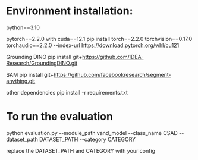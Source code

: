 # Environment installation:
python==3.10

pytorch==2.2.0 with cuda==12.1
pip install torch==2.2.0 torchvision==0.17.0 torchaudio==2.2.0 --index-url https://download.pytorch.org/whl/cu121

Grounding DINO
pip install git+https://github.com/IDEA-Research/GroundingDINO.git

SAM
pip install git+https://github.com/facebookresearch/segment-anything.git

other dependencies
pip install -r requirements.txt

# To run the evaluation
python evaluation.py --module_path vand_model --class_name CSAD --dataset_path DATASET_PATH  --category CATEGORY

replace the DATASET_PATH and CATEGORY with your config

